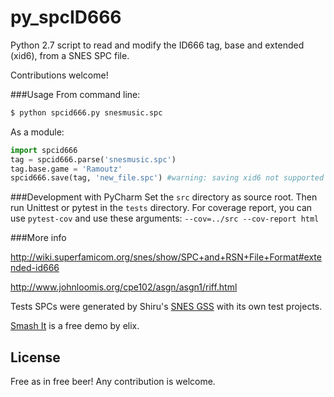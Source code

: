 # py_spcID666

Python 2.7 script to read and modify the ID666 tag, base and extended (xid6), from a SNES SPC file.

Contributions welcome!

###Usage
From command line:
```sh
$ python spcid666.py snesmusic.spc
```

As a module:

```Python
import spcid666
tag = spcid666.parse('snesmusic.spc')
tag.base.game = 'Ramoutz'
spcid666.save(tag, 'new_file.spc') #warning: saving xid6 not supported yet! xid6 will be lost!
```

###Development with PyCharm
Set the ```src``` directory as source root. Then run Unittest or pytest in the ```tests``` directory.
For coverage report, you can use ```pytest-cov``` and use these arguments: ```--cov=../src --cov-report html```

###More info

http://wiki.superfamicom.org/snes/show/SPC+and+RSN+File+Format#extended-id666

http://www.johnloomis.org/cpe102/asgn/asgn1/riff.html

Tests SPCs were generated by Shiru's [SNES GSS](https://github.com/nathancassano/snesgss) with its own test projects.

[Smash It](http://www.pouet.net/prod.php?which=64255) is a free demo by elix.

License
----
Free as in free beer! Any contribution is welcome.
